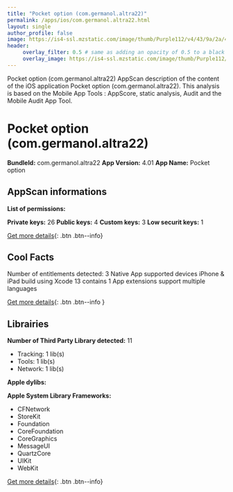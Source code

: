 ```yaml
---
title: "Pocket option (com.germanol.altra22)"
permalink: /apps/ios/com.germanol.altra22.html
layout: single
author_profile: false
image: https://is4-ssl.mzstatic.com/image/thumb/Purple112/v4/43/9a/2a/439a2ac5-78fe-b669-87b9-e7465bee03b1/AppIcon-1x_U007emarketing-0-10-0-85-220.png/512x512bb.jpg
header: 
     overlay_filter: 0.5 # same as adding an opacity of 0.5 to a black background
     overlay_image: https://is4-ssl.mzstatic.com/image/thumb/Purple112/v4/43/9a/2a/439a2ac5-78fe-b669-87b9-e7465bee03b1/AppIcon-1x_U007emarketing-0-10-0-85-220.png/512x512bb.jpg
---
```

Pocket option (com.germanol.altra22) AppScan description of the content of the iOS application Pocket option (com.germanol.altra22). This analysis is based on the Mobile App Tools : AppScore, static analysis, Audit and the Mobile Audit App Tool.

# Pocket option (com.germanol.altra22)

**BundleId:** com.germanol.altra22
**App Version:** 4.01
**App Name:** Pocket option


## AppScan informations 

**List of permissions:** 
  
  
**Private keys:** 26
**Public keys:** 4
**Custom keys:** 3
**Low securit keys:** 1
  
[Get more details](/pricing.html){: .btn .btn--info}

## Cool Facts

Number of entitlements detected: 3
Native App
supported devices iPhone & iPad
build using Xcode 13
contains 1 App extensions
support multiple languages
  
[Get more details](/pricing.html){: .btn .btn--info }

## Librairies 
**Number of Third Party Library detected:** 11
- Tracking: 1 lib(s)
- Tools: 1 lib(s)
- Network: 1 lib(s)


**Apple dylibs:**


**Apple System Library Frameworks:**
- CFNetwork
- StoreKit
- Foundation
- CoreFoundation
- CoreGraphics
- MessageUI
- QuartzCore
- UIKit
- WebKit


  
[Get more details](/pricing.html){: .btn .btn--info}

